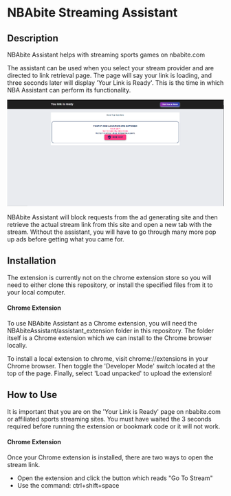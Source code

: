 
# NBAbite Streaming Assistant

## Description

NBAbite Assistant helps with streaming sports games on nbabite.com

The assistant can be used when you select your stream provider and are directed to link retrieval page. The page will say your link is loading, and three seconds later will display 'Your Link is Ready'. This is the time in which NBA Assistant can perform its functionality. 

![Link Page](/NBAbiteAssistant/assistant_extension/images/BullshitAdGenerator.png)

NBAbite Assistant will block requests from the ad generating site and then retrieve the actual stream link from this site and open a new tab with the stream. Without the assistant, you will have to go through many more pop up ads before getting what you came for. 

## Installation

The extension is currently not on the chrome extension store so you will need to either clone this repository, or install the specified files from it to your local computer. 

#### Chrome Extension 

To use NBAbite Assistant as a Chrome extension, you will need the NBAbiteAssistant/assistant_extension folder in this repository. The folder itself is a Chrome extension which we can install to the Chrome browser locally. 

To install a local extension to chrome, visit chrome://extensions in your Chrome browser. Then toggle the 'Developer Mode' switch located at the top of the page. Finally, select 'Load unpacked' to upload the extension!

## How to Use

It is important that you are on the 'Your Link is Ready' page on nbabite.com or affiliated sports streaming sites. You must have waited the 3 seconds required before running the extension or bookmark code or it will not work. 

#### Chrome Extension 

Once your Chrome extension is installed, there are two ways to open the stream link. 
* Open the extension and click the button which reads "Go To Stream"
* Use the command: ctrl+shift+space
